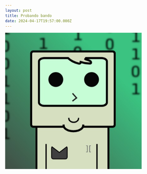 ```yaml
---
layout: post
title: Probando bando
date: 2024-04-17T19:57:00.000Z
---
```

![](/assets/uploads/167863380_121981516577114_7497170789509212676_n.jpg)
